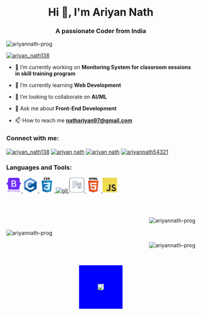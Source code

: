 <h1 align="center">Hi 👋, I'm Ariyan Nath</h1>
<h3 align="center">A passionate Coder from India</h3>

<p align="left"> <img src="https://komarev.com/ghpvc/?username=ariyannath-prog&label=Profile%20views&color=0e75b6&style=flat" alt="ariyannath-prog" /> </p>

<p align="left"> <a href="https://twitter.com/@ariyan_nath138" target="blank"><img src="https://img.shields.io/twitter/follow/@ariyan_nath138?logo=twitter&style=for-the-badge" alt="ariyan_nath138" /></a> </p>

- 🔭 I’m currently working on **Monitoring System for classroom sessions in skill training program**

- 🌱 I’m currently learning **Web Development**

- 👯 I’m looking to collaborate on **AI/ML**

- 💬 Ask me about **Front-End Development**

- 📫 How to reach me **nathariyan97@gmail.com**

<h3 align="left">Connect with me:</h3>
<p align="left">
<a href="https://twitter.com/@ariyan_nath138" target="blank"><img align="center" src="https://raw.githubusercontent.com/rahuldkjain/github-profile-readme-generator/master/src/images/icons/Social/twitter.svg" alt="ariyan_nath138" height="30" width="40" /></a>
<a href="https://www.linkedin.com/in/ariyan-nath-38a123240/" target="blank"><img align="center" src="https://raw.githubusercontent.com/rahuldkjain/github-profile-readme-generator/master/src/images/icons/Social/linked-in-alt.svg" alt="ariyan nath" height="30" width="40" /></a>
<a href="https://www.youtube.com/@ariyannath200" target="blank"><img align="center" src="https://raw.githubusercontent.com/rahuldkjain/github-profile-readme-generator/master/src/images/icons/Social/youtube.svg" alt="ariyan nath" height="30" width="40" /></a>
<a href="https://auth.geeksforgeeks.org/user/ariyannath54321" target="blank"><img align="center" src="https://raw.githubusercontent.com/rahuldkjain/github-profile-readme-generator/master/src/images/icons/Social/geeks-for-geeks.svg" alt="ariyannath54321" height="30" width="40" /></a>
</p>

<h3 align="left">Languages and Tools:</h3>
<p align="left"> <a href="https://getbootstrap.com" target="_blank" rel="noreferrer"> <img src="https://raw.githubusercontent.com/devicons/devicon/master/icons/bootstrap/bootstrap-plain-wordmark.svg" alt="bootstrap" width="40" height="40"/> </a> <a href="https://www.cprogramming.com/" target="_blank" rel="noreferrer"> <img src="https://raw.githubusercontent.com/devicons/devicon/master/icons/c/c-original.svg" alt="c" width="40" height="40"/> </a> <a href="https://www.w3schools.com/css/" target="_blank" rel="noreferrer"> <img src="https://raw.githubusercontent.com/devicons/devicon/master/icons/css3/css3-original-wordmark.svg" alt="css3" width="40" height="40"/> </a> <a href="https://git-scm.com/" target="_blank" rel="noreferrer"> <img src="https://www.vectorlogo.zone/logos/git-scm/git-scm-icon.svg" alt="git" width="40" height="40"/> </a> <a href="https://www.photoshop.com/en" target="_blank" rel="noreferrer"> <img src="https://raw.githubusercontent.com/devicons/devicon/master/icons/photoshop/photoshop-line.svg" alt="photoshop" width="40" height="40"/> </a> <a href="https://www.w3.org/html/" target="_blank" rel="noreferrer"> <img src="https://raw.githubusercontent.com/devicons/devicon/master/icons/html5/html5-original-wordmark.svg" alt="html5" width="40" height="40"/> </a> <a href="https://developer.mozilla.org/en-US/docs/Web/JavaScript" target="_blank" rel="noreferrer"> <img src="https://raw.githubusercontent.com/devicons/devicon/master/icons/javascript/javascript-original.svg" alt="javascript" width="40" height="40"/> </a> </p>
<br><br>

<p align="right"><img align="center" src="https://github-readme-stats.vercel.app/api/top-langs?username=ariyannath-prog&show_icons=true&locale=en&layout=compact" alt="ariyannath-prog" /></p>

<p align="left"><img align="center" src="https://github-readme-stats.vercel.app/api?username=ariyannath-prog&show_icons=true&locale=en" alt="ariyannath-prog" /></p>


<p align="right"><img align="center" src="https://github-readme-streak-stats.herokuapp.com/?user=ariyannath-prog&" alt="ariyannath-prog" /></p>
<br>
<p align="center"><img style="border:50px solid blue;" src="https://navigators.org.au/wp-content/uploads/2018/07/Thank-you-footer-1.png"></p>
